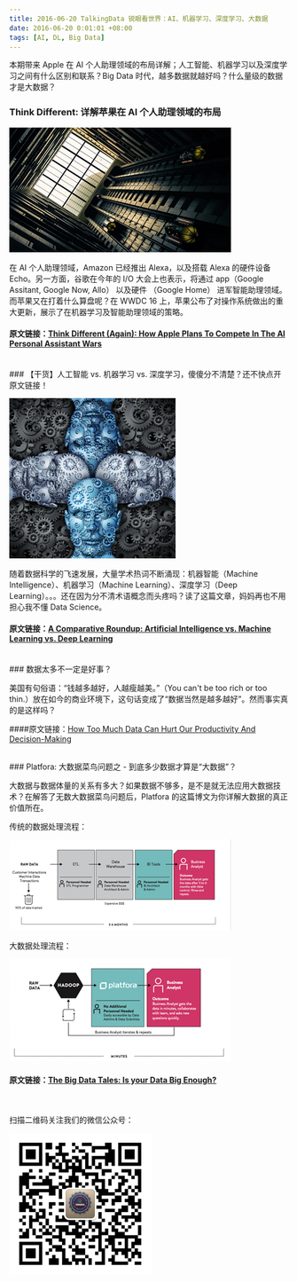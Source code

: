```yaml
---
title: 2016-06-20 TalkingData 锐眼看世界：AI、机器学习、深度学习、大数据 
date: 2016-06-20 0:01:01 +08:00
tags: [AI, DL, Big Data]
---
```


本期带来 Apple 在 AI 个人助理领域的布局详解；人工智能、机器学习以及深度学习之间有什么区别和联系？Big Data 时代，越多数据就越好吗？什么量级的数据才是大数据？


### Think Different: 详解苹果在 AI 个人助理领域的布局

![](/images/appleai.jpg)

在 AI 个人助理领域，Amazon 已经推出 Alexa，以及搭载 Alexa 的硬件设备 Echo。另一方面，谷歌在今年的 I/O 大会上也表示，将通过 app（Google Assitant, Google Now, Allo） 以及硬件 （Google Home） 进军智能助理领域。而苹果又在打着什么算盘呢？在 WWDC 16 上，苹果公布了对操作系统做出的重大更新，展示了在机器学习及智能助理领域的策略。

#### 原文链接：[Think Different (Again): How Apple Plans To Compete In The AI Personal Assistant Wars](http://www.fastcompany.com/3060950/scoring-apples-progress-in-ai-personal-assistant-wars)

<br>
### 【干货】人工智能 vs. 机器学习 vs. 深度学习，傻傻分不清楚？还不快点开原文链接！

![](/images/aidl.png)

随着数据科学的飞速发展，大量学术热词不断涌现：机器智能（Machine Intelligence）、机器学习（Machine Learning）、深度学习（Deep Learning）。。。还在因为分不清术语概念而头疼吗？读了这篇文章，妈妈再也不用担心我不懂 Data Science。

#### 原文链接：[A Comparative Roundup: Artificial Intelligence vs. Machine Learning vs. Deep Learning](http://www.dataversity.net/ai-vs-machine-learning-vs-deep-learning/)

<br>
### 数据太多不一定是好事？

美国有句俗语：“钱越多越好，人越瘦越美。”（You can't be too rich or too thin.）放在如今的商业环境下，这句话变成了“数据当然是越多越好”。然而事实真的是这样吗？

####原文链接：[How Too Much Data Can Hurt Our Productivity And Decision-Making](http://www.fastcompany.com/3060945/how-too-much-data-can-hurt-our-productivity-and-decision-making)

<br>
### Platfora: 大数据菜鸟问题之 - 到底多少数据才算是“大数据”？

大数据与数据体量的关系有多大？如果数据不够多，是不是就无法应用大数据技术？在解答了无数大数据菜鸟问题后，Platfora 的这篇博文为你详解大数据的真正价值所在。

传统的数据处理流程：

![](/images/oldp.png)

大数据处理流程：

![](/images/newp.png)

#### 原文链接：[The Big Data Tales: Is your Data Big Enough?](http://www.platfora.com/blog-post/the-big-data-tales-is-your-data-big-enough/)

<br>
<br>
扫描二维码关注我们的微信公众号：

![](https://raw.githubusercontent.com/tdglobalnews/tdglobalnews.github.io/master/images/erweima.jpg)